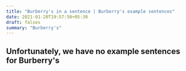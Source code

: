 ```yaml
---
title: "Burberry's in a sentence | Burberry's example sentences"
date: 2021-01-20T19:57:50+05:30
draft: falses
summary: "Burberry's"
---
```

## Unfortunately, we have no example sentences for Burberry's                 
